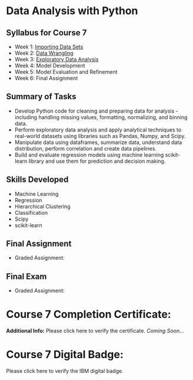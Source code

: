 # Data Analysis with Python
## Syllabus for Course 7
- Week 1: [Importing Data Sets](https://github.com/KailaniBailey/IBM-Data-Science-Professional-Certificate/tree/main/07.%20Data%20Analysis%20with%20Python/Week%201%3A%20Importing%20Data%20Sets)
- Week 2: [Data Wrangling](https://github.com/KailaniBailey/IBM-Data-Science-Professional-Certificate/tree/main/07.%20Data%20Analysis%20with%20Python/Week%202%3A%20Data%20Wrangling)
- Week 3: [Exploratory Data Analysis](https://github.com/KailaniBailey/IBM-Data-Science-Professional-Certificate/tree/main/07.%20Data%20Analysis%20with%20Python/Week%203%3A%20Exploratory%20Data%20Analysis)
- Week 4: Model Development
- Week 5: Model Evaluation and Refinement
- Week 6: Final Assignment
## Summary of Tasks
- Develop Python code for cleaning and preparing data for analysis - including handling missing values, formatting, normalizing, and binning data.
- Perform exploratory data analysis and apply analytical techniques to real-world datasets using libraries such as Pandas, Numpy, and Scipy.
- Manipulate data using dataframes, summarize data, understand data distribution, perform correlation and create data pipelines.
- Build and evaluate regression models using machine learning scikit-learn library and use them for prediction and decision making.
## Skills Developed
- Machine Learning
- Regression
- Hierarchical Clustering
- Classification
- Scipy
- scikit-learn
## Final Assignment
- Graded Assignment: 
## Final Exam
- Graded Assignment:
# Course 7 Completion Certificate:
**Additional Info:** Please click here to verify the certificate.
*Coming Soon...*
# Course 7 Digital Badge:
Please click here to verify the IBM digital badge.
